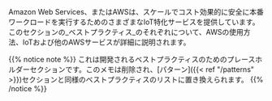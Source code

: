 Amazon Web Services、またはAWSは、スケールでコスト効果的に安全に本番ワークロードを実行するためのさまざまなIoT特化サービスを提供しています。このセクションの_ベストプラクティス_のそれぞれについて、AWSの使用方法、IoTおよび他のAWSサービスが詳細に説明されます。

{{% notice note %}}
これは開発されるベストプラクティスのためのプレースホルダーセクションです。このメモは削除され、[パターン]({{< ref "/patterns" >}})セクションと同様のベストプラクティスのリストに置き換えられます。
{{% /notice %}}